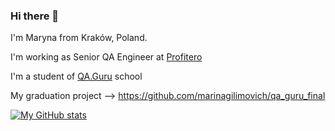 ### Hi there 👋

I'm Maryna from Kraków, Poland.

I'm working as Senior QA Engineer at [Profitero](https://www.profitero.com)

I'm a student of [QA.Guru](https://qa.guru/) school


My graduation project --> https://github.com/marinagilimovich/qa_guru_final 


[![My GitHub stats](https://github-readme-stats.vercel.app/api?username=marinagilimovich)](https://github.com/marinagilimovich/github-readme-stats)


<!--
**marinagilimovich/marinagilimovich** is a ✨ _special_ ✨ repository because its `README.md` (this file) appears on your GitHub profile.

Here are some ideas to get you started:

- 🔭 I’m currently working on ...
- 🌱 I’m currently learning ...
- 👯 I’m looking to collaborate on ...
- 🤔 I’m looking for help with ...
- 💬 Ask me about ...
- 📫 How to reach me: ...
- 😄 Pronouns: ...
- ⚡ Fun fact: ...
-->
